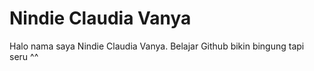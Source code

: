 # Nindie Claudia Vanya

Halo nama saya Nindie Claudia Vanya. Belajar Github bikin bingung tapi seru ^^